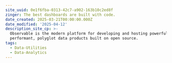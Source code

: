 ```yaml
---
site_uuid: 0e1f6fba-0313-42c7-a902-163b10c2ed8f
zinger: The best dashboards are built with code.
date_created: 2025-03-21T00:00:00.000Z
date_modified: '2025-04-12'
description_site_cp: >-
  Observable is the modern platform for developing and hosting powerful,
  performant, polyglot data products built on open source.
tags:
  - Data-Utilities
  - Data-Analytics
---
```









